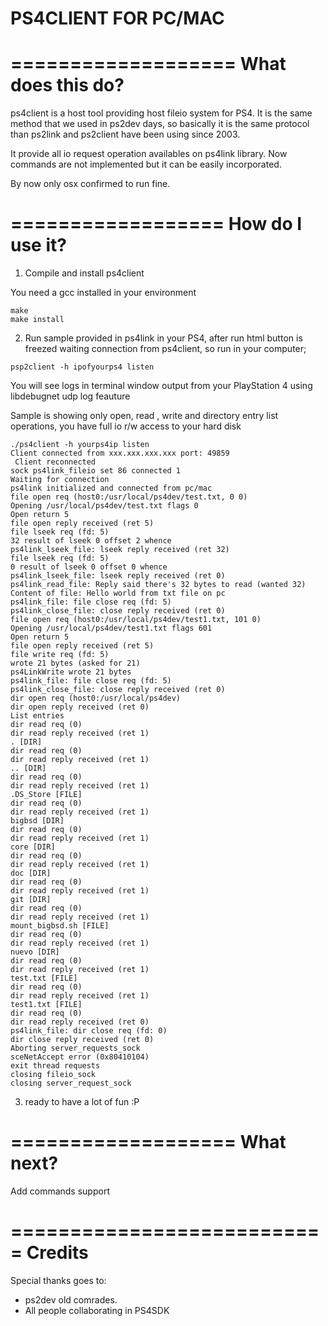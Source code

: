 PS4CLIENT FOR PC/MAC
=================
 
===================
 What does this do?
===================
 
  ps4client is a host tool providing host fileio system for PS4. It is the same method that we used in ps2dev days, so basically it is the same protocol than ps2link and ps2client have been using since 2003.
  
  It provide all io request operation availables on ps4link library. Now commands are not implemented but it can be easily incorporated.
  
  By now only osx confirmed to run fine. 
  
==================
  How do I use it?
==================

 1) Compile and install ps4client

  You need a gcc installed in your environment 
  
  ```
  make
  make install
  ```
  

 2) Run sample provided in ps4link in your PS4, after run html button is freezed waiting connection from ps4client, so run in your computer;
   
  ```
  psp2client -h ipofyourps4 listen 
  ```
  
 
 You will see logs in terminal window output from your PlayStation 4 using libdebugnet udp log feauture 
 
 Sample is showing only open, read , write and directory entry list operations, you have full io r/w access to your hard disk
 
 ```
 ./ps4client -h yourps4ip listen
 Client connected from xxx.xxx.xxx.xxx port: 49859
  Client reconnected
 sock ps4link_fileio set 86 connected 1
 Waiting for connection
 ps4link initialized and connected from pc/mac
 file open req (host0:/usr/local/ps4dev/test.txt, 0 0)
 Opening /usr/local/ps4dev/test.txt flags 0
 Open return 5
 file open reply received (ret 5)
 file lseek req (fd: 5)
 32 result of lseek 0 offset 2 whence
 ps4link_lseek_file: lseek reply received (ret 32)
 file lseek req (fd: 5)
 0 result of lseek 0 offset 0 whence
 ps4link_lseek_file: lseek reply received (ret 0)
 ps4link_read_file: Reply said there's 32 bytes to read (wanted 32)
 Content of file: Hello world from txt file on pc
 ps4link_file: file close req (fd: 5)
 ps4link_close_file: close reply received (ret 0)
 file open req (host0:/usr/local/ps4dev/test1.txt, 101 0)
 Opening /usr/local/ps4dev/test1.txt flags 601
 Open return 5
 file open reply received (ret 5)
 file write req (fd: 5)
 wrote 21 bytes (asked for 21)
 ps4LinkWrite wrote 21 bytes
 ps4link_file: file close req (fd: 5)
 ps4link_close_file: close reply received (ret 0)
 dir open req (host0:/usr/local/ps4dev)
 dir open reply received (ret 0)
 List entries
 dir read req (0)
 dir read reply received (ret 1)
 . [DIR]
 dir read req (0)
 dir read reply received (ret 1)
 .. [DIR]
 dir read req (0)
 dir read reply received (ret 1)
 .DS_Store [FILE]
 dir read req (0)
 dir read reply received (ret 1)
 bigbsd [DIR]
 dir read req (0)
 dir read reply received (ret 1)
 core [DIR]
 dir read req (0)
 dir read reply received (ret 1)
 doc [DIR]
 dir read req (0)
 dir read reply received (ret 1)
 git [DIR]
 dir read req (0)
 dir read reply received (ret 1)
 mount_bigbsd.sh [FILE]
 dir read req (0)
 dir read reply received (ret 1)
 nuevo [DIR]
 dir read req (0)
 dir read reply received (ret 1)
 test.txt [FILE]
 dir read req (0)
 dir read reply received (ret 1)
 test1.txt [FILE]
 dir read req (0)
 dir read reply received (ret 0)
 ps4link_file: dir close req (fd: 0)
 dir close reply received (ret 0)
 Aborting server_requests_sock
 sceNetAccept error (0x80410104)
 exit thread requests
 closing fileio_sock
 closing server_request_sock
 ```
 
 3) ready to have a lot of fun :P
 
===================
 What next?
===================
  
  Add commands support
  
===========================
  Credits
===========================
  
  Special thanks goes to:
  
  - ps2dev old comrades. 
  - All people collaborating in PS4SDK
  
